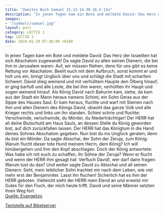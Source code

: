 ```yaml
---
title: "Zweites Buch Samuel 15,13-14.30.16,5-13a"
description: "In jenen Tagen kam ein Bote und meldete David: Das Herz der Israeliten hat sich Abschalom zugewandt! Da sagte David zu allen seinen Dienern, die bei ihm in Jerusalem waren: Auf, wir müssen fliehen, denn für uns gibt es keine Rettung vor Abschalom. Beeilt euch mit dem Aufbruch, so...."
images:
- "/symbols/samuel.jpg"
layout: post
category: LECTIO 1
tag: LECTIO 1
date: 2024-01-29 07:30:00 +0100
---
```

In jenen Tagen kam ein Bote und meldete David: Das Herz der Israeliten hat sich Abschalom zugewandt!
Da sagte David zu allen seinen Dienern, die bei ihm in Jerusalem waren: Auf, wir müssen fliehen, denn für uns gibt es keine Rettung vor Abschalom. Beeilt euch mit dem Aufbruch, sonst kommt er und holt uns ein, bringt Unglück über uns und schlägt die Stadt mit scharfem Schwert.<!--more-->
David stieg weinend und mit verhülltem Haupte den Ölberg hinauf; er ging barfuß und alle Leute, die bei ihm waren, verhüllten ihr Haupt und zogen weinend hinauf.
Als König David nach Bahurim kam, siehe, da kam aus der Stadt ein Mann heraus namens Schimi, ein Sohn Geras aus der Sippe des Hauses Saul. Er kam heraus, fluchte
und warf mit Steinen nach ihm und allen Dienern des Königs David, obwohl das ganze Volk und alle Krieger rechts und links um ihn standen.
Schimi schrie und fluchte: Verschwinde, verschwinde, du Mörder, du Niederträchtiger!
Der HERR hat all deine Blutschuld am Haus Sauls, an dessen Stelle du König geworden bist, auf dich zurückfallen lassen. Der HERR hat das Königtum in die Hand deines Sohnes Abschalom gegeben. Nun bist du ins Unglück geraten; denn du bist ein Mörder.
Da sagte Abischai, der Sohn der Zeruja, zum König: Warum flucht dieser tote Hund meinem Herrn, dem König? Ich will hinübergehen und ihm den Kopf abschlagen.
Doch der König antwortete: Was habe ich mit euch zu schaffen, ihr Söhne der Zeruja? Wenn er flucht und wenn der HERR ihm gesagt hat: Verfluch David!, wer darf dann fragen: Warum tust du das?
Und weiter sagte David zu Abischai und all seinen Dienern: Seht, mein leiblicher Sohn trachtet mir nach dem Leben, wie viel mehr erst der Benjaminiter. Lasst ihn fluchen! Sicherlich hat es ihm der HERR geboten.
Vielleicht sieht der HERR mein Elend an und erweist mir Gutes für den Fluch, der mich heute trifft.
David und seine Männer setzten ihren Weg fort.<br>
[Quelle: Evangelizo](https://evangeliumtagfuertag.org/DE/gospel)

[Textstelle auf Bibelserver](https://www.bibleserver.com/EU/2.Samuel15,13-14.30.16,5-13a)
